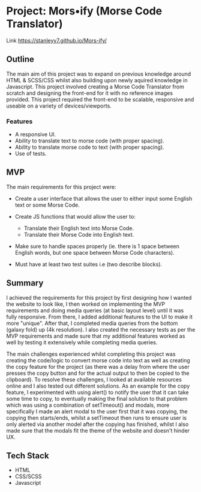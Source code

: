 # Project: Mors•ify (Morse Code Translator)

Link https://stanleyy7.github.io/Mors-ify/

## Outline

The main aim of this project was to expand on previous knowledge around HTML & SCSS/CSS whilst also building upon newly aquired knowledge in Javascript. This project involved creating a Morse Code Translator from scratch and designing the front-end for it with no reference images provided. This project required the front-end to be scalable, responsive and useable on a variety of devices/viewports.

### Features

- A responsive UI.
- Ability to translate text to morse code (with proper spacing).
- Ability to translate morse code to text (with proper spacing).
- Use of tests.

## MVP

The main requirements for this project were:

- Create a user interface that allows the user to either input some English text or some Morse Code.
- Create JS functions that would allow the user to:

  - Translate their English text into Morse Code.
  - Translate their Morse Code into English text.

- Make sure to handle spaces properly (ie. there is 1 space between English words, but one space between Morse Code characters).
- Must have at least two test suites i.e (two describe blocks).

## Summary

I achieved the requirements for this project by first designing how I wanted the website to look like, I then worked on implementing the MVP requirements and doing media queries (at basic layout level) until it was fully responsive. From there, I added additional features to the UI to make it more "unique". After that, I completed media queries from the bottom (galaxy fold) up (4k resolution). I also created the necessary tests as per the MVP requirements and made sure that my additional features worked as well by testing it extensively while completing media queries. 

The main challenges experienced whilst completing this project was creating the code/logic to convert morse code into text as well as creating the copy feature for the project (as there was a delay from where the user presses the copy button and for the actual output to then be copied to the clipboard). To resolve these challenges, I looked at available resources online and I also tested out different solutions. As an example for the copy feature, I experimented with using alert() to notify the user that it can take some time to copy, to eventually making the final solution to that problem which was using a combination of setTimeout() and modals, more specifically I made an alert modal to the user first that it was copying, the copying then starts/ends, whilst a setTimeout then runs to ensure user is only alerted via another model after the copying has finished, whilst I also made sure that the modals fit the theme of the website and doesn't hinder UX. 

## Tech Stack

- HTML
- CSS/SCSS
- Javascript

